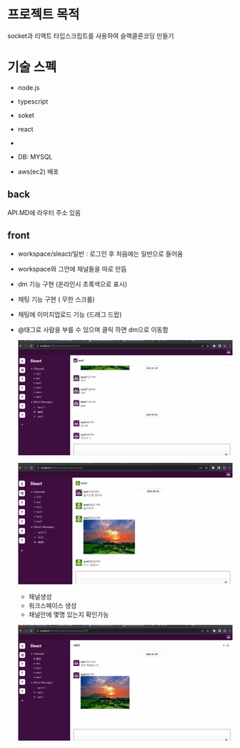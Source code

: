 # 프로젝트 목적

socket과 리액트 타입스크립트를 사용하여 슬랙클론코딩 만들기

# 기술 스펙

- node.js
- typescript
- soket
- react
- 


- DB: MYSQL
- aws(ec2) 배포 

## back 
API.MD에 라우터 주소 있음

## front 
- workspace/sleact/일반 : 로그인 후 처음에는 일반으로 들어옴
- workspace와 그안에 채널들을 따로 만듬 
- dm 기능 구현 (온라인시 초록색으로 표시)
- 채팅 기능 구현 ( 무한 스크롤)
- 채팅에 이미지업로드 기능 (드래그 드랍)
- @태그로 사람을 부를 수 있으며 클릭 하면 dm으로 이동함


  ![](slack-chat.gif)

  ![](slack-imgupload.gif)
  
  
  - 채널생성 
  - 워크스페이스 생성
  - 채널안에 몇명 있는지 확인가능

  ![](slackmain.gif)



